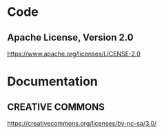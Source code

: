 # Code

## Apache License, Version 2.0

https://www.apache.org/licenses/LICENSE-2.0

# Documentation

## CREATIVE COMMONS

https://creativecommons.org/licenses/by-nc-sa/3.0/
